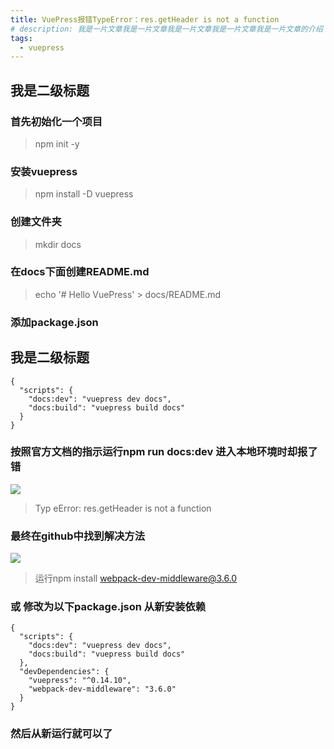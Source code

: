 ```yaml
---
title: VuePress报错TypeError：res.getHeader is not a function
# description: 我是一片文章我是一片文章我是一片文章我是一片文章我是一片文章的介绍
tags:
  - vuepress
---
```




## 我是二级标题


### 首先初始化一个项目
> npm init -y

### 安装vuepress
> npm install -D vuepress

### 创建文件夹
> mkdir docs

### 在docs下面创建README.md
> echo '# Hello VuePress' > docs/README.md


### 添加package.json

## 我是二级标题

```
{
  "scripts": {
    "docs:dev": "vuepress dev docs",
    "docs:build": "vuepress build docs"
  }
}
```

### 按照官方文档的指示运行npm run docs:dev  进入本地环境时却报了错


![](https://user-gold-cdn.xitu.io/2019/3/14/1697cb2dfa139fda?w=1086&h=162&f=png&s=100972)
>Typ
eError: res.getHeader is not a function

### 最终在github中找到解决方法

![](https://user-gold-cdn.xitu.io/2019/3/14/1697cbe1363b2f3a?w=905&h=471&f=png&s=57145)

>运行npm install webpack-dev-middleware@3.6.0

### 或 修改为以下package.json 从新安装依赖

```
{
  "scripts": {
    "docs:dev": "vuepress dev docs",
    "docs:build": "vuepress build docs"
  },
  "devDependencies": {
    "vuepress": "^0.14.10",
    "webpack-dev-middleware": "3.6.0"
  }
}
```
### 然后从新运行就可以了

